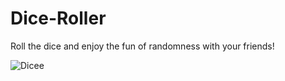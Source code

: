 # Dice-Roller

Roll the dice and enjoy the fun of randomness with your friends!


![Dicee](https://user-images.githubusercontent.com/112444255/190928793-d0f6cd90-6a50-48a3-bc3c-9f2e2fdc50c1.png)

